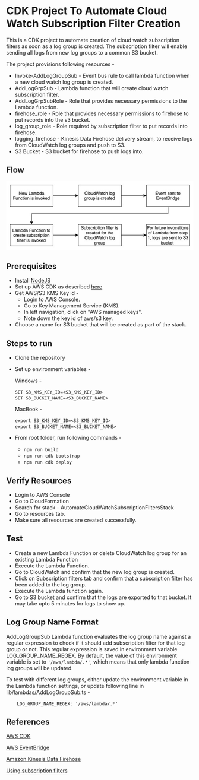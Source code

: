 # CDK Project To Automate Cloud Watch Subscription Filter Creation

This is a CDK project to automate creation of cloud watch subscription filters as soon as a log group is created. The subscription filter will enable sending all logs from new log groups to a common S3 bucket.

The project provisions following resources - 
- Invoke-AddLogGroupSub - Event bus rule to call lambda function when a new cloud watch log group is created.
- AddLogGrpSub - Lambda function that will create cloud watch subscription filter.
- AddLogGrpSubRole - Role that provides necessary permissions to the Lambda function.
- firehose_role - Role that provides necessary permissions to firehose to put records into the s3 bucket.
- log_group_role - Role required by subscription filter to put records into firehose.
- logging_firehose - Kinesis Data Firehose delivery stream, to receive logs from CloudWatch log groups and push to S3.
- S3 Bucket  - S3 bucket for firehose to push logs into. 

## Flow 

<img src="CDK_FIREHOSE.jpg">

## Prerequisites
- Install [NodeJS](https://nodejs.org/en/download/)
- Set up AWS CDK as described [here](https://docs.aws.amazon.com/cdk/latest/guide/getting_started.html)
- Get AWS/S3 KMS Key id - 
    - Login to AWS Console.
    - Go to Key Management Service (KMS).
    - In left navigation, click on "AWS managed keys".
    - Note down the key id of aws/s3 key.
- Choose a name for S3 bucket that will be created as part of the stack.

## Steps to run 
- Clone the repository
- Set up environment variables -

    Windows -

    ```
    SET S3_KMS_KEY_ID=<S3_KMS_KEY_ID>
    SET S3_BUCKET_NAME=<S3_BUCKET_NAME>
    ```

    MacBook - 

    ```
    export S3_KMS_KEY_ID=<S3_KMS_KEY_ID>
    export S3_BUCKET_NAME=<S3_BUCKET_NAME>
    ```

- From root folder, run following commands - 
    - `npm run build`
    - `npm run cdk bootstrap`
    - `npm run cdk deploy`

## Verify Resources 

- Login to AWS Console
- Go to CloudFormation
- Search for stack - AutomateCloudWatchSubscriptionFiltersStack
- Go to resources tab. 
- Make sure all resources are created successfully.

## Test

- Create a new Lambda Function or delete CloudWatch log group for an existing Lambda Function
- Execute the Lambda Function.
- Go to CloudWatch and confirm that the new log group is created.
- Click on Subscription filters tab and confirm that a subscription filter has been added to the log group.
- Execute the Lambda function again. 
- Go to S3 bucket and confirm that the logs are exported to that bucket. It may take upto 5 minutes for logs to show up. 

## Log Group Name Format

AddLogGroupSub Lambda function evaluates the log group name against a regular expression to check if it should add subscription filter for that log group or not. This regular expression is saved in environment variable LOG_GROUP_NAME_REGEX. By default, the value of this environment variable is set to `'/aws/lambda/.*'`, which means that only lambda function log groups will be updated. 

To test with different log groups, either update the environment variable in the Lambda function settings, or update following line in lib/lambdas/AddLogGroupSub.ts - 

```
    LOG_GROUP_NAME_REGEX: '/aws/lambda/.*'
```

## References
[AWS CDK](https://docs.aws.amazon.com/cdk/latest/guide/home.html)

[AWS EventBridge](https://docs.aws.amazon.com/eventbridge/latest/userguide/eb-what-is.html) 

[Amazon Kinesis Data Firehose](https://docs.aws.amazon.com/firehose/latest/dev/what-is-this-service.html)

[Using subscription filters](https://docs.aws.amazon.com/AmazonCloudWatch/latest/logs/SubscriptionFilters.html#FirehoseExample)

